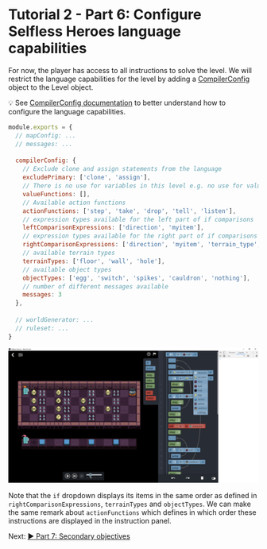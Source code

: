 # Tutorial 2 - Part 6: Configure Selfless Heroes language capabilities

For now, the player has access to all instructions to solve the level. We will
restrict the language capabilities for the level by adding a
[CompilerConfig](CompilerConfig.md) object to the Level object.

:bulb: See [CompilerConfig documentation](CompilerConfig.md) to better
understand how to configure the language capabilities.

```javascript
module.exports = {
  // mapConfig: ...
  // messages: ...

  compilerConfig: {
    // Exclude clone and assign statements from the language
    excludePrimary: ['clone', 'assign'],
    // There is no use for variables in this level e.g. no use for value functions (set, calc, nearest)
    valueFunctions: [],
    // Available action functions
    actionFunctions: ['step', 'take', 'drop', 'tell', 'listen'],
    // expression types available for the left part of if comparisons
    leftComparisonExpressions: ['direction', 'myitem'],
    // expression types available for the right part of if comparisons
    rightComparisonExpressions: ['direction', 'myitem', 'terrain_type', 'object_type'],
    // available terrain types
    terrainTypes: ['floor', 'wall', 'hole'],
    // available object types
    objectTypes: ['egg', 'switch', 'spikes', 'cauldron', 'nothing'],
    // number of different messages available
    messages: 3
  },

  // worldGenerator: ...
  // ruleset: ...
}
```

![CompilerConfig result in game](images/tutorial2_17.png)

Note that the `if` dropdown displays its items in the same order as defined in
`rightComparisonExpressions`, `terrainTypes` and `objectTypes`. We can make the
same remark about `actionFunctions` which defines in which order these
instructions are displayed in the instruction panel.

Next: [:arrow_forward: Part 7: Secondary objectives](tutorial2_7.md)
